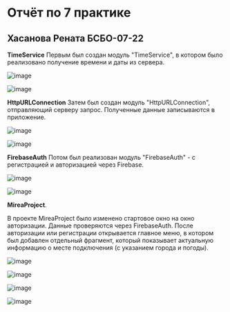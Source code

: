 # Отчёт по 7 практике
## Хасанова Рената БСБО-07-22

**TimeService** 
Первым был создан модуль "TimeService", в котором было реализовано получение времени и даты из сервера.

![image](https://github.com/user-attachments/assets/829f9a7b-f509-4c3a-bd14-26f2034eb874)

 ![image](https://github.com/user-attachments/assets/8b51d9cd-9722-4b2e-a6a1-a1e8290da897)


**HttpURLConnection** 
Затем был создан модуль "HttpURLConnection", отправляющий серверу запрос. Полученные данные записываются в приложение.

![image](https://github.com/user-attachments/assets/2513a176-bd0f-4da8-9ea2-ac851bdaf9b8)

![image](https://github.com/user-attachments/assets/413c500b-a36d-427a-a620-044cd76fcf2b)


**FirebaseAuth** 
Потом был реализован модуль "FirebaseAuth" - с регистрацией и авторизацией через Firebase.

![image](https://github.com/user-attachments/assets/77835b8a-f611-4ee7-a4b2-c2aeab975ca8)

![image](https://github.com/user-attachments/assets/945f5f2b-3e9a-4351-92b8-5a6e133cb187)


**MireaProject**.

В проекте MireaProject было изменено стартовое окно на окно авторизации. Данные проверяются через FirebaseAuth. После авторизации или регистрации открывается главное меню, в котором был добавлен отдельный фрагмент, который показывает актуальную информацию о месте подключения (с указанием города и погоды).

![image](https://github.com/user-attachments/assets/d1eba0a6-ea22-4d30-8434-a6bcbf7c608a)

![image](https://github.com/user-attachments/assets/77f1dafd-bf30-4d4f-8bdf-ffd116058482)

![image](https://github.com/user-attachments/assets/9153998c-735b-4be0-8f0d-2529cb4ed2a9)

![image](https://github.com/user-attachments/assets/410f2cab-23fb-4889-ac8e-ce7e56ec01bd)


